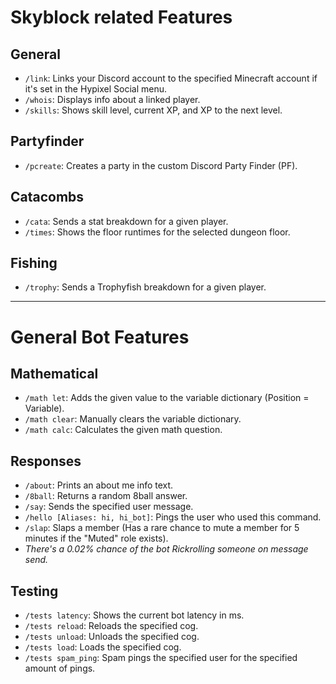 # Skyblock related Features

## General
  - ```/link```: Links your Discord account to the specified Minecraft account if it's set in the Hypixel Social menu.
  - ```/whois```: Displays info about a linked player.
  - ```/skills```: Shows skill level, current XP, and XP to the next level.

## Partyfinder
  - ```/pcreate```: Creates a party in the custom Discord Party Finder (PF).

## Catacombs
  - ```/cata```: Sends a stat breakdown for a given player.
  - ```/times```: Shows the floor runtimes for the selected dungeon floor.

## Fishing
  - ```/trophy```: Sends a Trophyfish breakdown for a given player.

---

# General Bot Features

## Mathematical 
  - ```/math let```: Adds the given value to the variable dictionary (Position = Variable).
  - ```/math clear```: Manually clears the variable dictionary.
  - ```/math calc```: Calculates the given math question.

## Responses 
  - ```/about```: Prints an about me info text.
  - ```/8ball```: Returns a random 8ball answer.
  - ```/say```: Sends the specified user message.
  - ```/hello [Aliases: hi, hi_bot]```: Pings the user who used this command.
  - ```/slap```: Slaps a member (Has a rare chance to mute a member for 5 minutes if the "Muted" role exists).
  - *There's a 0.02% chance of the bot Rickrolling someone on message send.*

## Testing
  - ```/tests latency```: Shows the current bot latency in ms.
  - ```/tests reload```: Reloads the specified cog.
  - ```/tests unload```: Unloads the specified cog.
  - ```/tests load```: Loads the specified cog.
  - ```/tests spam_ping```: Spam pings the specified user for the specified amount of pings.
